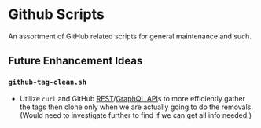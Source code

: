# Github Scripts

An assortment of GitHub related scripts for general maintenance and such.


## Future Enhancement Ideas
### `github-tag-clean.sh`
* Utilize `curl` and GitHub [REST](https://docs.github.com/en/rest)/[GraphQL API](https://docs.github.com/en/graphql)s to more efficiently gather the tags then clone only when we are actually going to do the removals. (Would need to investigate further to find if we can get all info needed.)